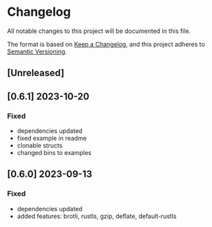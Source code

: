 # Changelog

All notable changes to this project will be documented in this file.

The format is based on [Keep a Changelog](https://keepachangelog.com/en/1.0.0/),
and this project adheres to [Semantic Versioning](https://semver.org/spec/v2.0.0.html).

## [Unreleased]

## [0.6.1] 2023-10-20

### Fixed

* dependencies updated
* fixed example in readme
* clonable structs
* changed bins to examples

## [0.6.0] 2023-09-13

### Fixed

* dependencies updated
* added features: brotli, rustls, gzip, deflate, default-rustls
